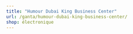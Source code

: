 ```yaml
---
title: "Humour Dubai King Business Center"
url: /ganta/humour-dubai-king-business-center/
shop: électronique
---
```


